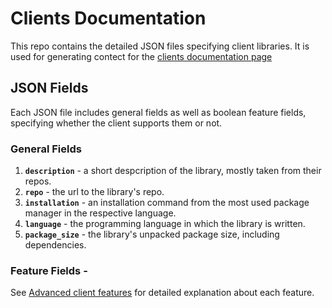 # Clients Documentation

This repo contains the detailed JSON files specifying client libraries. It is used for generating contect for the [clients documentation page](https://valkey.io/clients/)

## JSON Fields
Each JSON file includes general fields as well as boolean feature fields, specifying whether the client supports them or not.

### General Fields 

1. **`description`** - a short despcription of the library, mostly taken from their repos. 
2. **`repo`** - the url to the library's repo.
3. **`installation`** - an installation command from the most used package manager in the respective language.  
4. **`language`** - the programming language in which the library is written.
5. **`package_size`** - the library's unpacked package size, including dependencies. 

### Feature Fields - 
See [Advanced client features](advanced_client_features.md) for detailed explanation about each feature.
 
